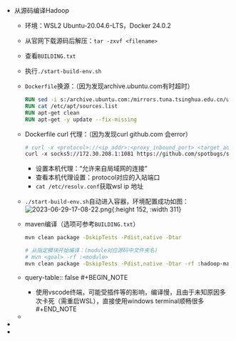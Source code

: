 - 从源码编译Hadoop
	- 环境：WSL2 Ubuntu-20.04.6-LTS，Docker 24.0.2
	- 从官网下载源码后解压：`tar -zxvf <filename>`
	- 查看`BUILDING.txt`
	- 执行`./start-build-env.sh`
	- `Dockerfile`换源：（因为发现archive.ubuntu.com有时超时）
	  ``` Dockerfile
	  RUN sed -i s:/archive.ubuntu.com:/mirrors.tuna.tsinghua.edu.cn/ubuntu:g /etc/apt/sources.list
	  RUN cat /etc/apt/sources.list
	  RUN apt-get clean
	  RUN apt-get -y update --fix-missing
	  ```
	- Dockerfile curl 代理：（因为发现curl github.com 会error）
	  
	  ``` Dockerfile
	  # curl -x <protocol>://<ip_addr>:<proxy_inbound_port> <target_addr>
	  curl -x socks5://172.30.208.1:1081 https://github.com/spotbugs/spotbugs/releases/download/4.2.2/spotbugs-4.2.2.tgz
	  ```
		- 设置本机代理：“允许来自局域网的连接”
		- 查看本机代理设置：protocol对应的入站端口
		- `cat /etc/resolv.conf`获取wsl ip 地址
	- `./start-build-env.sh`自动进入容器，环境配置成功如图：
	  ![2023-06-29-17-08-22.png](../assets/2023-06-29-17-08-22_1688050507257_0.png){:height 152, :width 311}
	- maven编译（选项可参考`BUILDING.txt`）
	  
	  ``` bash
	  mvn clean package -DskipTests -Pdist,native -Dtar
	  
	  # 从指定模块开始编译：(module对应源码中文件夹名)
	  # mvn <goal> -rf :<module>
	  mvn clean package -DskipTests -Pdist,native -Dtar -rf :hadoop-mapreduce-client-hs-plugins
	  ```
	- query-table:: false
	  #+BEGIN_NOTE
	  - 使用vscode终端，可能受插件等的影响，编译慢，且由于未知原因多次卡死（需重启WSL），直接使用windows terminal顺畅很多
	  #+END_NOTE
	-
-
-